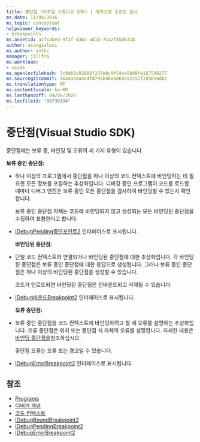 ```yaml
---
title: 중단점 (비주얼 스튜디오 SDK) | 마이크로 소프트 문서
ms.date: 11/04/2016
ms.topic: conceptual
helpviewer_keywords:
- breakpoints
ms.assetid: acfcabed-9f2f-436c-ad18-7ca2f45d631b
author: acangialosi
ms.author: anthc
manager: jillfra
ms.workload:
- vssdk
ms.openlocfilehash: 7c9d61c82886f237e8c9f544a59d8fe167548277
ms.sourcegitcommit: 16a4a5da4a4fd795b46a0869ca2152f2d36e6db2
ms.translationtype: MT
ms.contentlocale: ko-KR
ms.lasthandoff: 04/06/2020
ms.locfileid: "80739194"
---
```

# <a name="breakpoints-visual-studio-sdk"></a>중단점(Visual Studio SDK)
중단점에는 보류 중, 바인딩 및 오류의 세 가지 유형이 있습니다.

 **보류 중인 중단점:**

- 하나 이상의 프로그램에서 중단점을 하나 이상의 코드 컨텍스트에 바인딩하는 데 필요한 모든 정보를 포함하는 추상화입니다. 디버깅 중인 프로그램이 코드를 로드할 때마다 디버그 엔진은 보류 중인 모든 중단점을 검사하여 바인딩할 수 있는지 확인합니다.

   보류 중인 중단점 자체는 코드에 바인딩되지 않고 생성되는 모든 바인딩된 중단점을 수집하여 포함한다고 합니다.

- [IDebugPending중단포인트2](../../extensibility/debugger/reference/idebugpendingbreakpoint2.md) 인터페이스로 표시됩니다.

  **바인딩된 중단점:**

- 단일 코드 컨텍스트와 연결되거나 바인딩된 중단점에 대한 추상화입니다. 각 바인딩된 중단점은 보류 중인 중단점에 대한 응답으로 생성됩니다. 그러나 보류 중인 중단점은 하나 이상의 바인딩된 중단점을 생성할 수 있습니다.

   코드가 언로드되면 바인딩된 중단점은 언바운드되고 삭제될 수 있습니다.

- [IDebug바운드Breakpoint2](../../extensibility/debugger/reference/idebugboundbreakpoint2.md) 인터페이스로 표시됩니다.

  **오류 중단점:**

- 보류 중인 중단점을 코드 컨텍스트에 바인딩하려고 할 때 오류를 설명하는 추상화입니다. 오류 중단점은 위치 또는 중단점 식 자체의 오류를 설명합니다. 자세한 내용은 [바인딩 중단점을](../../extensibility/debugger/binding-breakpoints.md)참조하십시오.

   중단점 오류는 오류 또는 경고일 수 있습니다.

- [IDebugErrorBreakpoint2](../../extensibility/debugger/reference/idebugerrorbreakpoint2.md) 인터페이스로 표시됩니다.

## <a name="see-also"></a>참조
- [Programs](../../extensibility/debugger/programs.md)
- [디버거 개념](../../extensibility/debugger/debugger-concepts.md)
- [코드 컨텍스트](../../extensibility/debugger/code-context.md)
- [IDebugBoundBreakpoint2](../../extensibility/debugger/reference/idebugboundbreakpoint2.md)
- [IDebugPendingBreakpoint2](../../extensibility/debugger/reference/idebugpendingbreakpoint2.md)
- [IDebugErrorBreakpoint2](../../extensibility/debugger/reference/idebugerrorbreakpoint2.md)
